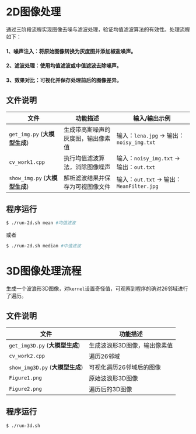 # 2D图像处理

通过三阶段流程实现图像去噪与滤波处理，验证均值滤波算法的有效性。处理流程如下：

#### 1、​噪声注入：将原始图像转换为灰度图并添加椒盐噪声。
#### 2、滤波处理：使用均值滤波或中值滤波去除噪声。
#### ​3、效果对比：可视化并保存处理前后的图像差异。

## 文件说明
| 文件            | 功能描述              | 输入/输出示例                                    |
| ------------- | ----------------- | ------------------------------------------ |
| `get_img.py` (**大模型生成**) | 生成带高斯噪声的灰度图，输出像素值 | 输入：`lena.jpg` → 输出：`noisy_img.txt`         |
| `cv_work1.cpp` | 执行均值滤波算法，消除图像噪声   | 输入：`noisy_img.txt` → 输出：`out.txt` |
| `show_img.py` (**大模型生成**) | 解析滤波结果并保存为可视图像文件  | 输入：`out.txt` → 输出：`MeanFilter.jpg`    |



## 程序运行
```bash
$ ./run-2d.sh mean #均值滤波
```

或者
```bash
$ ./run-2d.sh median #中值滤波
```



# 3D图像处理流程

生成一个波浪形3D图像，对`kernel`设置奇怪值，可观察到程序的确对26邻域进行了遍历。

## 文件说明
| 文件            | 功能描述              |
| ------------- | ----------------- | 
| `get_img3D.py` (**大模型生成**) | 生成波浪形3D图像，输出像素值 | 
| `cv_work2.cpp` | 遍历26邻域  | 
| `show_img3D.py` (**大模型生成**) | 可视化遍历26邻域后的图像  |
| `Figure1.png` | 原始波浪形3D图像
| `Figure2.png` | 遍历后的3D图像
## 程序运行
```bash
$ ./run-3d.sh
```